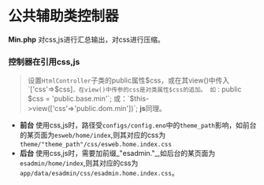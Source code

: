 # 公共辅助类控制器
**Min.php**  对css,js进行汇总输出，对css进行压缩。
### 控制器在引用css,js
> 设置`HtmlController`子类的public属性$css，或在其view()中传入`['css'=>$css]`，在view()中传参的css是对类属性$css的追加。
>如：`public $css = 'public.base.min'`;
>或：`$this->view(['css'=>'public.dom.min'])`;
>**js**同理。

* **前台** 使用css,js时，路径受`configs/config.eno`中的`theme_path`影响，如前台的某页面为`esweb/home/index`,则其对应的css为`theme/"theme_path"/css/esweb.home.index.css`
* **后台** 使用css,js时，需要加前缀_"esadmin."_,如后台的某页面为`esadmin/home/index`,则其对应的css为`app/data/esadmin/css/esadmin.home.index.css`。

